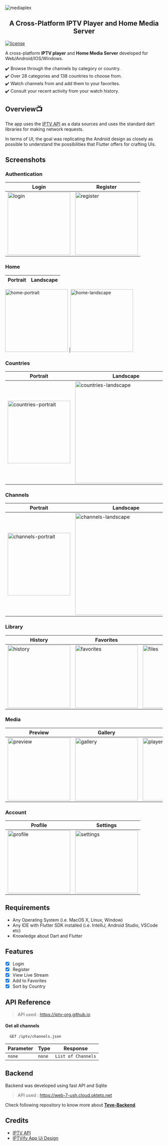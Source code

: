 ![mediaplex](assets/logo.svg)
<h2 align="center">A Cross-Platform IPTV Player and Home Media Server</h2>

[![license](https://img.shields.io/github/license/mondesirm/mediaplex)](https://github.com/mondesirm/mediaplex/blob/main/LICENSE)
<!-- [![deploy](https://github.com/mondesirm/mediaplex/workflows/deploy/badge.svg)](https://github.com/mondesirm/mediaplex/actions?query=workflow:deploy) -->

A cross-platform **IPTV player** and **Home Media Server** developed for Web/Android/IOS/Windows.

<div>✔️ Browse through the channels by category or country.</div>
<div>✔️ Over 28 categories and 138 countries to choose from.</div>
<div>✔️ Watch channels from and add them to your favorites.</div>
<div>✔️ Consult your recent activity from your watch history.</div>

## **Overview**📺

The app uses the [IPTV API](https://github.com/iptv-org/api) as a data sources and uses the standard dart libraries for making network requests.

In terms of UI, the goal was replicating the Android design as closely as possible to understand the possibilities that Flutter offers for crafting UIs.

## **Screenshots**
### Authentication
Login|Register
---|---
<img src="assets/1a.png" width="200" alt="login" />|<img src="assets/1b.png" width="200" alt="register" />

### Home
Portrait|Landscape
---|---
<img src="assets/2a.png" width="200" alt="home-portrait" />
|<img src="assets/2b.png" width="200" alt="home-landscape" />

### Countries
Portrait|Landscape
---|---
<img src="assets/3a.png" width="200" alt="countries-portrait" />|<img src="assets/3b.png" width="325" alt="countries-landscape" />

### Channels
Portrait|Landscape
---|---
<img src="assets/4a.png" width="200" alt="channels-portrait" />|<img src="assets/4b.png" width="325" alt="channels-landscape" />

### Library
History|Favorites|Files
---|---|---
<img src="assets/5a.png" width="200" alt="history" />|<img src="assets/5b.png" width="200" alt="favorites" />|<img src="assets/5c.png" width="200" alt="files" />

### Media
Preview|Gallery|Player
---|---|---
<img src="assets/6a.png" width="200" alt="preview" />|<img src="assets/6b.png" width="200" alt="gallery" />|<img src="assets/6c.png" width="200" alt="player" />

### Account
Profile|Settings
---|---
<img src="assets/7a.png" width="200" alt="profile" />|<img src="assets/7b.png" width="200" alt="settings" />

## **Requirements**
- Any Operating System (i.e. MacOS X, Linux, Window)
- Any IDE with Flutter SDK installed (i.e. IntelliJ, Android Studio, VSCode etc)
- Knowledge about Dart and Flutter

## **Features**

- [x] Login
- [x] Register
- [x] View Live Stream
- [x] Add to Favorites
- [x] Sort by Country

## **API Reference**

> API used : https://iptv-org.github.io

#### Get all channels

```
  GET /iptv/channels.json
```

| Parameter | Type   | Response           |
| --------- | ------ | ------------------ |
| `none`    | `none` | `List of Channels` |

## **Backend**

Backend was developed using fast API and Sqlite

> API used : https://web-7-ush.cloud.okteto.net

Check following repository to know more about [**Teve-Backend**](https://github.com/7-USH/Teve-Backend).

## **Credits**
- [IPTV API](https://github.com/iptv-org/api)
- [IPTVify App Ui Design](https://dribbble.com/shots/14754204-IPTVify-App-Ui-Design)